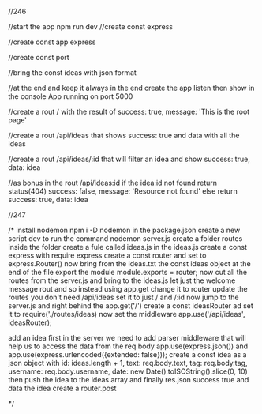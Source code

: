 //246

//start the app npm run dev
//create const express

//create const app express

//create const port

//bring the const ideas with json format

//at the end and keep it always in the end create the app listen then show in the console App running on port 5000

//create a rout / with the result of success: true, message: 'This is the root page'

//create a rout /api/ideas that shows success: true and data with all the ideas

//create a rout /api/ideas/:id that will filter an idea and show success: true, data: idea

//as bonus in the rout /api/ideas:id if the idea:id not found return status(404) success: false, message: 'Resource not found' else return success: true, data: idea

//247


/*
install nodemon npm i -D nodemon
in the package.json create a new script dev to run the command nodemon server.js 
create a folder routes
inside the folder create a fule called ideas.js
in the ideas.js
create a const express with require express
create a const router and set to express.Router()
now bring from the ideas.txt the const ideas object
at the end of the file export the module
module.exports = router;
now cut all the routes from the server.js and bring to the ideas.js let just the welcome message rout
and so instead using app.get change it to router
update the routes you don't need /api/ideas set it to just / and /:id
now jump to the server.js and right behind the app.get('/')
create a const ideasRouter ad set it to require('./routes/ideas)
now set the middleware 
app.use('/api/ideas', ideasRouter);

add an idea
first in the server we need to add parser middleware that will help us to access the data from the req.body
app.use(express.json()) and app.use(express.urlencoded({extended: false}));
create a const idea as a json object with
    id: ideas.length + 1,
    text: req.body.text,
    tag: req.body.tag,
    username: req.body.username,
    date: new Date().toISOString().slice(0, 10)
then push the idea to the ideas array
and finally res.json success true and data the idea
create a router.post

*/
